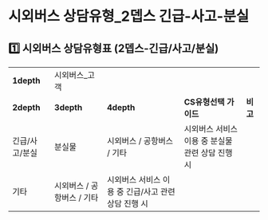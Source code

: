 # 시외버스 상담유형_2뎁스 긴급-사고-분실

**1️⃣ 시외버스** **상담유형표 (2뎁스-긴급/사고/분실)**
-------------------------------------

|  |  |  |  |  |
| --- | --- | --- | --- | --- |
| **1depth** | 시외버스\_고객 | | | |
| **2depth** | **3depth** | **4depth** | **CS유형선택 가이드** | **비고** |
| 긴급/사고/분실 | 분실물 | 시외버스 / 공항버스 / 기타 | 시외버스 서비스 이용 중 분실물 관련 상담 진행 시 |  |
| 기타 | 시외버스 / 공항버스 / 기타 | 시외버스 서비스 이용 중 긴급/사고 관련 상담 진행 시 |  |